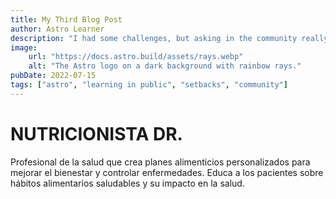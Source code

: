 ```yaml
---
title: My Third Blog Post
author: Astro Learner
description: "I had some challenges, but asking in the community really helped!"
image:
    url: "https://docs.astro.build/assets/rays.webp"
    alt: "The Astro logo on a dark background with rainbow rays."
pubDate: 2022-07-15
tags: ["astro", "learning in public", "setbacks", "community"]
---
```

# NUTRICIONISTA DR.

Profesional de la salud que crea planes alimenticios personalizados para mejorar el bienestar y controlar enfermedades. Educa a los pacientes sobre hábitos alimentarios saludables y su impacto en la salud.